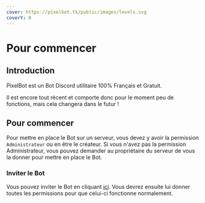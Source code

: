 ```yaml
---
cover: https://pixelbot.tk/public/images/levels.svg
coverY: 0
---
```


# Pour commencer

## Introduction

PixelBot est un Bot Discord utilitaire 100% Français et Gratuit.

Il est encore tout récent et comporte donc pour le moment peu de fonctions, mais cela changera dans le futur !

## Pour commencer

Pour mettre en place le Bot sur un serveur, vous devez y avoir la permission `Administrateur` ou en être le créateur. Si vous n'avez pas la permission Administrateur, vous pouvez demander au propriétaire du serveur de vous la donner pour mettre en place le Bot.

### Inviter le Bot

Vous pouvez inviter le Bot en cliquant [ici](https://discord.com/oauth2/authorize?client\_id=860842611970932767\&scope=bot%20applications.commands\&permissions=1945627743). Vous devrez ensuite lui donner toutes les permissions pour que celui-ci fonctionne normalement.
